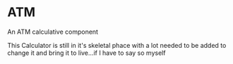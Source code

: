 # ATM
An ATM calculative component

This Calculator is still in it's skeletal phace with a lot needed to be added to change it and bring it to live...if I have to say so myself 
